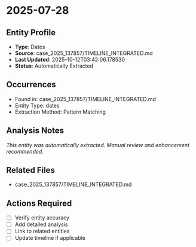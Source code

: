 # 2025-07-28

## Entity Profile
- **Type**: Dates
- **Source**: case_2025_137857/TIMELINE_INTEGRATED.md
- **Last Updated**: 2025-10-12T03:42:06.178530
- **Status**: Automatically Extracted

## Occurrences
- Found in: case_2025_137857/TIMELINE_INTEGRATED.md
- Entity Type: dates
- Extraction Method: Pattern Matching

## Analysis Notes
*This entity was automatically extracted. Manual review and enhancement recommended.*

## Related Files
- case_2025_137857/TIMELINE_INTEGRATED.md

## Actions Required
- [ ] Verify entity accuracy
- [ ] Add detailed analysis
- [ ] Link to related entities
- [ ] Update timeline if applicable
